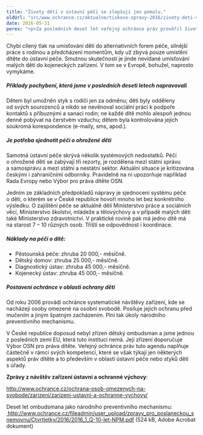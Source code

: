 ```yaml
---
title: "Životy dětí v ústavní péči se zlepšují jen pomalu."
oldUrl: "src/www.ochrance.cz/aktualne/tiskove-zpravy-2016/zivoty-deti-v-ustavni-peci-se-zlepsuji-jen-pomalu"
date: 2016-05-31
perex: "<p>Za posledních deset let veřejný ochránce práv prověřil životní podmínky 2178 dětí žijících v ústavech. Pochybení některých ústavů a zařízení jsme obvykle dokázali velmi rychle napravit. Pokud však problémy vyplývaly například z nedostatku personálu, bylo často mimo naše možnosti prosadit účinné řešení. Obecně platí, že systém péče o ohrožené děti u nás neodpovídá úrovni dalších evropských států. Základním problémem je vysoký počet dětí v ústavní péči. </p>"
---
```


<!-- imported from the old website -->

<p>Chybí cílený tlak na umisťování dětí do alternativních forem péče, silnější práce s rodinou a předcházení momentům, kdy už zbývá pouze umístění dítěte do ústavní péče. Smutnou skutečností je jinde nevídané umísťování malých dětí do kojeneckých zařízení. V tom se v Evropě, bohužel, naprosto vymykáme. </p> <h5>Příklady pochybení, která jsme v posledních deseti letech napravovali </h5><p>Dětem byl umožněn styk s rodiči jen za odměnu; děti byly odděleny od svých sourozenců a nikdo se nevěnoval sociální práci k podpoře kontaktů s příbuznými a sanaci rodin; ne každé dítě mohlo alespoň jednou denně pobývat na čerstvém vzduchu; dětem byla kontrolována jejich soukromá korespondence (e-maily, sms, apod.).</p> <h5>Je potřeba sjednotit péči o ohrožené děti</h5><p>Samotná ústavní péče skrývá několik systémových nedostatků. Péčí o ohrožené děti se zabývají tři rezorty, je rozdělena mezi státní správu a samosprávu a mezi státní a nestátní sektor. Aktuální situace je kritizována českými i zahraničními odborníky. Pravidelně na ni upozorňuje například Rada Evropy nebo Výbor pro práva dítěte OSN. </p> <p>Jedním ze základních předpokladů nápravy je sjednocení systému péče o děti, o kterém se v České republice hovoří mnoho let bez konkrétního výsledku. O zajištění péče se aktuálně dělí Ministerstvo práce a sociálních věcí, Ministerstvo školství, mládeže a tělovýchovy a v případě malých dětí také Ministerstvo zdravotnictví. V praktické rovině pak má jedno dítě má na starost 7 – 10 různých osob. Tříští se odpovědnost i koordinace.</p> <h5>Náklady na péči o dítě:</h5><ul><li>Pěstounská péče: zhruba 20 000,- měsíčně.</li><li>Dětský domov: zhruba 25 000,- měsíčně.</li><li>Diagnostický ústav: zhruba 45 000,- měsíčně.</li><li>Kojenecký ústav: zhruba 45 000,- měsíčně. </li></ul> <h5>Postavení ochránce v oblasti ochrany dětí </h5><p>Od roku 2006 provádí ochránce systematické návštěvy zařízení, kde se nacházejí osoby omezené na osobní svobodě. Posiluje jejich ochranu před mučením a jiným špatným zacházením. Plní tak úkoly národního preventivního mechanismu.</p> <p>V České republice doposud nebyl zřízen dětský ombudsman a jsme jednou z posledních zemí EU, která tuto instituci nemá. Její zřízení doporučuje Výbor OSN pro práva dítěte. Veřejný ochránce práv tuto agendu naplňuje částečně v rámci svých kompetencí, které se však týkají jen některých aspektů práv dítěte a to především v oblasti ústavní péče nebo styků dětí s úřady. </p> <p><b>Zprávy z návštěv zařízení ústavní a ochranné výchovy</b>:</p> <p><a href="https://www.ochrance.cz/ochrana-osob-omezenych-na-svobode/zarizeni/zarizeni-ustavni-a-ochranne-vychovy/">http://www.ochrance.cz/ochrana-osob-omezenych-na-svobode/zarizeni/zarizeni-ustavni-a-ochranne-vychovy/</a></p> <p>Deset let ombudsmana jako národního preventivního mechanismu: <a title="Otevření do nového okna" href="https://www.ochrance.cz/fileadmin/user_upload/zpravy_pro_poslaneckou_snemovnu/Ctvrtletky/2016/2016_1_Q-10-let-NPM.pdf" target="_blank"><img alt="" src="https://www.ochrance.cz/typo3/ext/od_linkdesc/icons/pdf.gif" class="od_linkdesc_icon" /> http://www.ochrance.cz/fileadmin/user_upload/zpravy_pro_poslaneckou_snemovnu/Ctvrtletky/2016/2016_1_Q-10-let-NPM.pdf</a> (524 kB, Adobe Acrobat dokument)</p>
